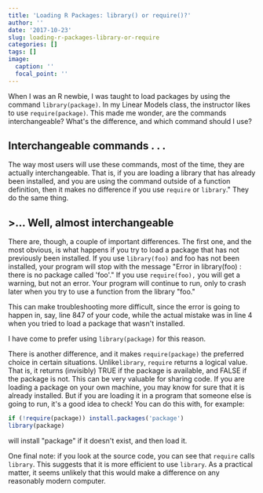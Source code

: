 ```yaml
---
title: 'Loading R Packages: library() or require()?'
author: ''
date: '2017-10-23'
slug: loading-r-packages-library-or-require
categories: []
tags: []
image:
  caption: ''
  focal_point: ''
---
```

When I was an R newbie, I was taught to load packages by using the command `library(package)`. In my Linear Models class, the instructor likes to use `require(package)`. This made me wonder, are the commands interchangeable? What's the difference, and which command should I use?

## Interchangeable commands . . .

The way most users will use these commands, most of the time, they are actually interchangeable. That is, if you are loading a library that has already been installed, and you are using the command outside of a function definition, then it makes no difference if you use `require` or `library`." They do the same thing.

## >... Well, almost interchangeable

There are, though, a couple of important differences. The first one, and the most obvious, is what happens if you try to load a package that has not previously been installed. If you use `library(foo)` and foo has not been installed, your program will stop with the message "Error in library(foo) : there is no package called 'foo'." If you use `require(foo),` you will get a warning, but not an error. Your program will continue to run, only to crash later when you try to use a function from the library "foo."

This can make troubleshooting more difficult, since the error is going to happen in, say, line 847 of your code, while the actual mistake was in line 4 when you tried to load a package that wasn't installed.

I have come to prefer using `library(package)` for this reason.

There is another difference, and it makes `require(package)` the preferred choice in certain situations. Unlike`library`, `require` returns a logical value. That is, it returns (invisibly) TRUE if the package is available, and FALSE if the package is not. This can be very valuable for sharing code. If you are loading a package on your own machine, you may know for sure that it is already installed. But if you are loading it in a program that someone else is going to run, it's a good idea to check! You can do this with, for example:

```r 
if (!require(package)) install.packages('package')
library(package)
```

will install "package" if it doesn't exist, and then load it.

One final note: if you look at the source code, you can see that `require` calls `library`. This suggests that it is more efficient to use `library`. As a practical matter, it seems unlikely that this would make a difference on any reasonably modern computer.
